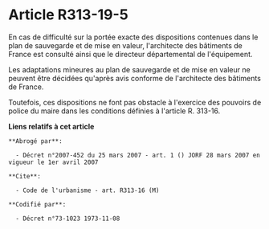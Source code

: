 # Article R313-19-5

En cas de difficulté sur la portée exacte des dispositions contenues dans le plan de sauvegarde et de mise en valeur,
l'architecte des bâtiments de France est consulté ainsi que le directeur départemental de l'équipement.

Les adaptations mineures au plan de sauvegarde et de mise en valeur ne peuvent être décidées qu'après avis conforme de
l'architecte des bâtiments de France.

Toutefois, ces dispositions ne font pas obstacle à l'exercice des pouvoirs de police du maire dans les conditions définies à
l'article R. 313-16.

**Liens relatifs à cet article**

	**Abrogé par**:

	  - Décret n°2007-452 du 25 mars 2007 - art. 1 () JORF 28 mars 2007 en vigueur le 1er avril 2007

	**Cite**:

	  - Code de l'urbanisme - art. R313-16 (M)

	**Codifié par**:

	  - Décret n°73-1023 1973-11-08
